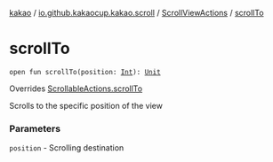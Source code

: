 [kakao](../../index.md) / [io.github.kakaocup.kakao.scroll](../index.md) / [ScrollViewActions](index.md) / [scrollTo](./scroll-to.md)

# scrollTo

`open fun scrollTo(position: `[`Int`](https://kotlinlang.org/api/latest/jvm/stdlib/kotlin/-int/index.html)`): `[`Unit`](https://kotlinlang.org/api/latest/jvm/stdlib/kotlin/-unit/index.html)

Overrides [ScrollableActions.scrollTo](../../io.github.kakaocup.kakao.common.actions/-scrollable-actions/scroll-to.md)

Scrolls to the specific position of the view

### Parameters

`position` - Scrolling destination
